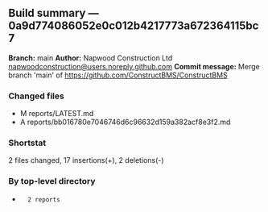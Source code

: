 ## Build summary — 0a9d774086052e0c012b4217773a672364115bc7

**Branch:** main **Author:** Napwood Construction Ltd <napwoodconstruction@users.noreply.github.com>
**Commit message:** Merge branch 'main' of https://github.com/ConstructBMS/ConstructBMS

### Changed files

- M reports/LATEST.md
- A reports/bb016780e7046746d6c96632d159a382acf8e3f2.md

### Shortstat

2 files changed, 17 insertions(+), 2 deletions(-)

### By top-level directory

-       2 reports
